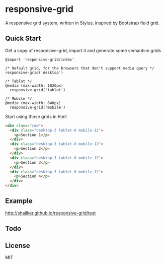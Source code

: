 responsive-grid
==========

A responsive grid system, written in Stylus, inspired by Bootstrap fluid grid.


## Quick Start
Get a copy of responsive-grid, import it and generate some semantice grids
```stylus
@import 'responsive-grid/index'

/* Default grid, for the browsers that don't support media query */
responsive-grid('desktop')

/* Tablet */
@media (max-width: 1020px)
  responsive-grid('tablet')

/* Mobile */
@media (max-width: 640px)
  responsive-grid('mobile')
```

Start using those grids in html
```html
<div class="row">
  <div class="desktop-3 tablet-6 mobile-12">
    <p>Section 1</p>
  </div>
  <div class="desktop-3 tablet-6 mobile-12">
    <p>Section 2</p>
  </div>
  <div class="desktop-3 tablet-6 mobile-12">
    <p>Section 3</p>
  </div>
  <div class="desktop-3 tablet-6 mobile-12">
    <p>Section 4</p>
  </div>
</div>
```

## Example
http://shallker.github.io/responsive-grid/test


## Todo


## License
MIT

